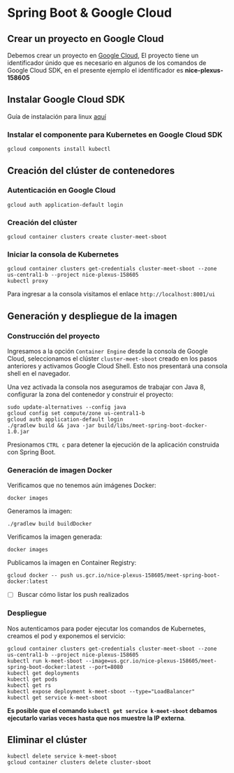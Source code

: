 # Spring Boot & Google Cloud

## Crear un proyecto en Google Cloud

Debemos crear un proyecto en [Google Cloud](https://console.cloud.google.com), El proyecto tiene un identificador únido que es necesario en algunos de los comandos de Google Cloud SDK, en el presente ejemplo el identificador es **nice-plexus-158605**

## Instalar Google Cloud SDK

Guía de instalación para linux [aquí](https://cloud.google.com/sdk/docs/quickstart-linux)

### Instalar el componente para Kubernetes en Google Cloud SDK

```
gcloud components install kubectl
```

## Creación del clúster de contenedores

### Autenticación en Google Cloud

```
gcloud auth application-default login
```

### Creación del clúster

```
gcloud container clusters create cluster-meet-sboot
```

### Iniciar la consola de Kubernetes

```
gcloud container clusters get-credentials cluster-meet-sboot --zone us-central1-b --project nice-plexus-158605
kubectl proxy
```

Para ingresar a la consola visitamos el enlace `http://localhost:8001/ui`

## Generación y despliegue de la imagen

### Construcción del proyecto

Ingresamos a la opción `Container Engine` desde la consola de Google Cloud, seleccionamos el clúster `cluster-meet-sboot` creado en los pasos anteriores y activamos Google Cloud Shell. Esto nos presentará una consola shell en el navegador.

Una vez activada la consola nos aseguramos de trabajar con Java 8, configurar la zona del contenedor y construir el proyecto:

```
sudo update-alternatives --config java
gcloud config set compute/zone us-central1-b
gcloud auth application-default login
./gradlew build && java -jar build/libs/meet-spring-boot-docker-1.0.jar
```

Presionamos `CTRL c` para detener la ejecución de la aplicación construida con Spring Boot.

### Generación de imagen Docker

Verificamos que no tenemos aún imágenes Docker:

```
docker images
```

Generamos la imagen:

```
./gradlew build buildDocker
```

Verificamos la imagen generada:

```
docker images
```

Publicamos la imagen en Container Registry:

```
gcloud docker -- push us.gcr.io/nice-plexus-158605/meet-spring-boot-docker:latest
```

- [ ] Buscar cómo listar los push realizados
 
### Despliegue

Nos autenticamos para poder ejecutar los comandos de Kubernetes, creamos el pod y exponemos el servicio:

```
gcloud container clusters get-credentials cluster-meet-sboot --zone us-central1-b --project nice-plexus-158605
kubectl run k-meet-sboot --image=us.gcr.io/nice-plexus-158605/meet-spring-boot-docker:latest --port=8080
kubectl get deployments
kubectl get pods
kubectl get rs
kubectl expose deployment k-meet-sboot --type="LoadBalancer"
kubectl get service k-meet-sboot
```

**Es posible que el comando `kubectl get service k-meet-sboot` debamos ejecutarlo varias veces hasta que nos muestre la IP externa**.

## Eliminar el clúster

```
kubectl delete service k-meet-sboot
gcloud container clusters delete cluster-sboot
```
